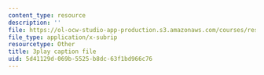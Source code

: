 ```yaml
---
content_type: resource
description: ''
file: https://ol-ocw-studio-app-production.s3.amazonaws.com/courses/res-10-s95-physics-of-covid-19-transmission-fall-2020/5d41129d069b5525b8dc63f1bd966c76_NJST-IUGBUA.vtt
file_type: application/x-subrip
resourcetype: Other
title: 3play caption file
uid: 5d41129d-069b-5525-b8dc-63f1bd966c76
---
```


